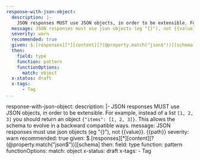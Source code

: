 ```yaml
---
response-with-json-object:
  description: |-
    JSON responses MUST use JSON objects, in order to be extensible. For example, instead of a list `[1, 2, 3]` you should return an object `{"items": [1, 2, 3]}`. This allows the schema to evolve in a backward compatible ways.
  message: JSON responses must use json objects (eg "{}"), not {{value}}. {{path}}
  severity: warn
  recommended: true
  given: $.[responses][*][content][?(@property.match("json$"))][schema]
  then:
    field: type
    function: pattern
    functionOptions:
      match: object  
  x-status: draft
  x-tags:
      - Tag             
...
```

response-with-json-object:
  description: |-
    JSON responses MUST use JSON objects, in order to be extensible. For example, instead of a list `[1, 2, 3]` you should return an object `{"items": [1, 2, 3]}`. This allows the schema to evolve in a backward compatible ways.
  message: JSON responses must use json objects (eg "{}"), not {{value}}. {{path}}
  severity: warn
  recommended: true
  given: $.[responses][*][content][?(@property.match("json$"))][schema]
  then:
    field: type
    function: pattern
    functionOptions:
      match: object 
  x-status: draft
  x-tags:
      - Tag          